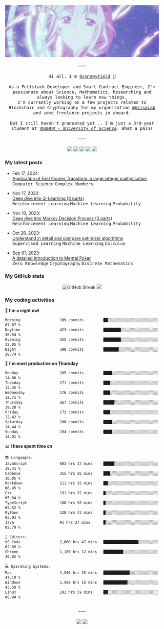 <div align='center'>
<img src="./assets/banner.gif" alt="Banner" width="1000" />
  <samp>
    </br></br>~~~</br></br>
    Hi all, I'm <a href="https://snowyfield.me/">0xSnowyField</a> 🧸
    </br></br>
    As a Fullstack Developer and Smart Contract Engineer, I'm passionate about Science, Mathematics, Researching and always looking to learn new things.</br> I'm currently working on a few projects related to Blockchain and Cryptography for my organization <a href="https://github.com/ArismLab">@ArismLab</a> and some freelance projects in aboard.
    </br></br>
    But I still haven't graduated yet .. I'm just a 3rd-year student at <a href="https://en.hcmus.edu.vn/">VNUHCM - University of Science</a>. What a pain!
    </br></br>~~~</br></br>
  </samp>
  <a href = "https://wakatime.com/@SnowyField1906" target="_blank"><img src="https://img.shields.io/badge/-Wakatime-000000?style=for-the-badge&logo=wakatime&logoColor=white"></a>
  <a href="https://linkedin.com/in/NHThuan" target="_blank"><img src="https://img.shields.io/badge/-LinkedIn-0A66C2?style=for-the-badge&logo=linkedin&logoColor=white"></a>
  <a href="https://stackoverflow.com/users/17358240/snowyfield" target="_blank"><img src="https://img.shields.io/badge/StackOverflow-F58025?style=for-the-badge&logo=stackoverflow&logoColor=white" target="_blank"></a>
  <a href="https://facebook.com/SnowyField1906" target="_blank"><img src="https://img.shields.io/badge/-Facebook-0A66C2?style=for-the-badge&logo=facebook&logoColor=white"></a>
  <a href="https://x.com/SnowyField1906" target="_blank"><img src="https://img.shields.io/badge/-Twitter-000000?style=for-the-badge&logo=x&logoColor=white"></a>
</div>

### My latest posts

- Feb 17, 2024\: <br/>
  <a href="https://www.snowyfield.me/posts/ung-dung-fast-fourier-transform-trong-phep-nhan-so-nguyen-lon" target="_blank">Application of Fast Fourier Transform in large integer multiplication</a><br/>
  <kbd>Computer Science</kbd> <kbd>Complex Numbers</kbd>
  
- Nov 17, 2023\: <br/>
  <a href="https://www.snowyfield.me/posts/hieu-sau-ve-q-learning-phan-1" target="_blank">Deep dive into Q-Learning (3 parts)</a><br/>
  <kbd>Reinforcement Learning</kbd> <kbd>Machine Learning</kbd> <kbd>Probability</kbd>
  
- Nov 10, 2023\: <br/>
  <a href="https://www.snowyfield.me/posts/hieu-sau-ve-markov-decision-process-phan-1" target="_blank">Deep dive into Markov Decision Process (3 parts)</a><br/>
  <kbd>Reinforcement Learning</kbd> <kbd>Machine Learning</kbd> <kbd>Probability</kbd>
  
- Oct 28, 2023\: <br/>
  <a href="https://www.snowyfield.me/posts/tim-hieu-chi-tiet-va-so-sanh-cac-thuat-toan-optimizer" target="_blank">Understand in detail and compare optimizer algorithms</a><br/>
  <kbd>Supervised Learning</kbd> <kbd>Machine Learning</kbd> <kbd>Calculus</kbd>
  
- Sep 01, 2023\: <br/>
  <a href="https://www.snowyfield.me/posts/gioi-thieu-chi-tiet-ve-bai-toan-mental-poker" target="_blank">A detailed introduction to Mental Poker</a><br/>
  <kbd>Zero Knowledge</kbd> <kbd>Cryptography</kbd> <kbd>Discrete Mathematics</kbd>

### My GitHub stats

<div align="center">
  <img src="https://github-readme-streak-stats.herokuapp.com?user=SnowyFIeld1906&theme=swift&hide_border=true&date_format=M%20j%5B%2C%20Y%5D&card_width=1000" alt="GitHub Streak" />
  <img src='http://github-profile-summary-cards.vercel.app/api/cards/profile-details?username=SnowyFIeld1906&theme=swift' width='1000px'/>
</div>

### My coding activities

<!--START_SECTION:waka-->
**🦉 I'm a night owl** 

```text
Morning                  109 commits         ██░░░░░░░░░░░░░░░░░░░░░░░   07.87 % 
Daytime                  423 commits         ████████░░░░░░░░░░░░░░░░░   30.54 % 
Evening                  455 commits         ████████░░░░░░░░░░░░░░░░░   32.85 % 
Night                    398 commits         ███████░░░░░░░░░░░░░░░░░░   28.74 % 
```
📅 **I'm most productive on Thursday** 

```text
Monday                   205 commits         ████░░░░░░░░░░░░░░░░░░░░░   14.80 % 
Tuesday                  171 commits         ███░░░░░░░░░░░░░░░░░░░░░░   12.35 % 
Wednesday                176 commits         ███░░░░░░░░░░░░░░░░░░░░░░   12.71 % 
Thursday                 267 commits         █████░░░░░░░░░░░░░░░░░░░░   19.28 % 
Friday                   172 commits         ███░░░░░░░░░░░░░░░░░░░░░░   12.42 % 
Saturday                 200 commits         ████░░░░░░░░░░░░░░░░░░░░░   14.44 % 
Sunday                   194 commits         ████░░░░░░░░░░░░░░░░░░░░░   14.01 % 
```


📊 **I have spent time on** 

```text
📚 Languages: 
JavaScript               603 hrs 17 mins     █████░░░░░░░░░░░░░░░░░░░░   18.41 % 
Cadence                  355 hrs 26 mins     ███░░░░░░░░░░░░░░░░░░░░░░   10.85 % 
Markdown                 211 hrs 15 mins     ██░░░░░░░░░░░░░░░░░░░░░░░   06.45 % 
C++                      191 hrs 32 mins     █░░░░░░░░░░░░░░░░░░░░░░░░   05.84 % 
TypeScript               180 hrs 58 mins     █░░░░░░░░░░░░░░░░░░░░░░░░   05.52 % 
Python                   128 hrs 43 mins     █░░░░░░░░░░░░░░░░░░░░░░░░   03.93 % 
Java                     91 hrs 27 mins      █░░░░░░░░░░░░░░░░░░░░░░░░   02.79 % 

📑 Editors: 
VS Code                  2,060 hrs 47 mins   ████████████████░░░░░░░░░   62.89 % 
Chrome                   1,180 hrs 12 mins   █████████░░░░░░░░░░░░░░░░   36.02 % 

💻 Operating Systems: 
Mac                      1,546 hrs 26 mins   ████████████░░░░░░░░░░░░░   47.19 % 
Windows                  1,428 hrs 18 mins   ███████████░░░░░░░░░░░░░░   43.59 % 
Linux                    292 hrs 59 mins     ██░░░░░░░░░░░░░░░░░░░░░░░   08.94 % 
```

<div align='center'><samp></br>~~~</br></br></samp><img src='http://img.shields.io/badge/3.3%20thousand%20coding%20hours-black?style=for-the-badge' /> <img src='https://img.shields.io/badge/3.6%20million%20lines%20of%20code-black?style=for-the-badge' /></div>


<!--END_SECTION:waka-->
